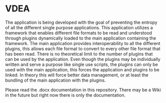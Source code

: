 # VDEA
The application is being developed with the goal of preventing the entropy of all the different single purpose applications. 
This application utilizes a framework that enables different file formats to be read and understood through plugins dynamically loaded to the main application containing the framework. 
The main application provides interoperability to all the different plugins, this allows each file format to convert to every other file format that has been read. 
There is no theoretical limit to the number of plugins that can be used by the application. 
Even though the plugins may be individually written and serve a purpose like single use scripts, the plugins can only be used with the main application, this forces the application and plugins to be linked. 
In theory this will force better data management, or at least the bundling of the main application with the plugins.


Please read the .docx documentation in this repository. There may be a Wiki in the future but right now there is only the documentation.
